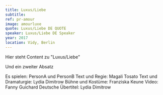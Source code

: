 ```yaml
---
title: Luxus/Liebe
subtitle:
ref: pr-amour
image: amourluxe
quote: Luxus/Liebe DE QUOTE
speaker: Luxus/Liebe DE Speaker
year: 2017
location: Vidy, Berlin
---
```


Hier steht Content zu "Luxus/Liebe"

Und ein zweiter Absatz

Es spielen: PersonA und PersonB
Text und Regie: Magali Tosato
Text und Dramaturgie: Lydia Dimitrow
Bühne und Kostüme: Franziska Keune
Video: Fanny Guichard
Deutsche Übertitel: Lydia Dimitrow
